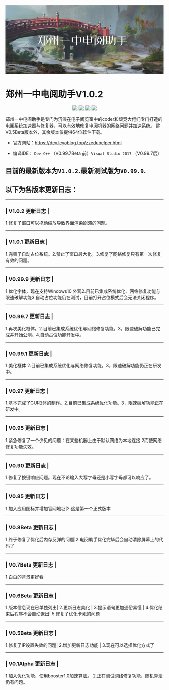 ![image](https://raw.githubusercontent.com/JimHans/-zzeduhelper-/master/banner.jpg)
# 郑州一中电阅助手V1.0.2
<p align="center">
 
 <img src="https://img.shields.io/badge/Version-1.0.2正式版-red.svg?style=flat-square">
<img src="https://img.shields.io/badge/language-中文-green.svg?style=flat-square">
<img src="https://img.shields.io/badge/Design-乐由科技-purple.svg?style=flat-square">
<img src="https://img.shields.io/badge/IDE-Visual Studio 2017-blue.svg?style=flat-square">
</p>
   郑州一中电阅助手是专门为沉浸在电子阅览室中的coder和颓竞大佬们专门打造的电阅系统加速器与修复器，可以有效地修复电阅机器的网络问题并加速系统。
除V0.5Beta版本外，其余版本仅提供64位软件下载。<br>

* 官方网站：https://dev.leyoblog.top/zzedubelper.html <br>

* 编译IDE： `Dev-C++` （V0.99.7Beta 前）`Visual Studio 2017` （V0.99.7后）

## 目前的最新版本为`V1.0.2`.最新测试版为`V0.99.9`.
## 以下为各版本更新日志：
__________________________
### |    V1.0.2 更新日志   |
1.修复了窗口可以拖动缩放导致界面渲染崩溃的问题。
__________________________
### |    V1.0.1 更新日志   |
1.完善了自动占位系统。2.禁止了窗口最大化。3.修复了网络修复只有第一次修复有效的问题。
__________________________
### |    V0.99.9 更新日志  |
1.优化字体，现在支持Windows10 外观2.目前已集成系统优化、网络修复功能与限速破解功能3.自动占位功能仍在测试，目前打开占位模式后会无法关闭程序。
__________________________
### |    V0.99.7 更新日志  |
1.再次美化框体。2.目前已集成系统优化与网络修复功能。3，限速破解功能已完成并开始公测。4.自动占位功能开发中。
__________________________
### |    V0.99.1 更新日志  |
1.美化框体 2.目前已集成系统优化与网络修复功能。3，限速破解功能仍正在研发中。
__________________________
### |    V0.97 更新日志    |
1.基本完成了GUI框体的制作。2.目前已集成系统优化功能。3，限速破解功能正在研发中。
__________________________
### |    V0.95 更新日志    |
1.紧急修复了一个少见的问题：在某些机器上由于默认网络为本地连接 2而使网络修复功能失效。
__________________________
### |    V0.90 更新日志    |
1.修复了按键响应问题。现在不论输入大写字母还是小写字母都可以响应了。
__________________________
### |    V0.85 更新日志    |
1.加入应用图标并增加官网地址|2.这是第一个正式版本      
__________________________
### |   V0.8Beta 更新日志    |
1.终于修复了优化后内存反弹的问题|2.电阅助手优化完毕后会自动清除屏幕上的代码了   
__________________________
### |   V0.7Beta 更新日志    |
1.白白的背景更好看   
__________________________
### |   V0.6Beta 更新日志    |
1.版本信息现在已单独列出|
2.更新日志美化     |
3.提示语句更加通俗易懂 |
4.优化结束后程序不会自动退出|
5.修复了优化卡死的问题 
__________________________
### |   V0.5Beta 更新日志    |
1.修复了IP设置失效的问题|
2.增加更新日志功能   |
3.现在可以选择优化方式了
__________________________
### |   V0.1Alpha 更新日志    |
1.加入优化功能，使用booster1.0加速算法。
2.正在测试网络修复功能，随机算法仍有问题。
